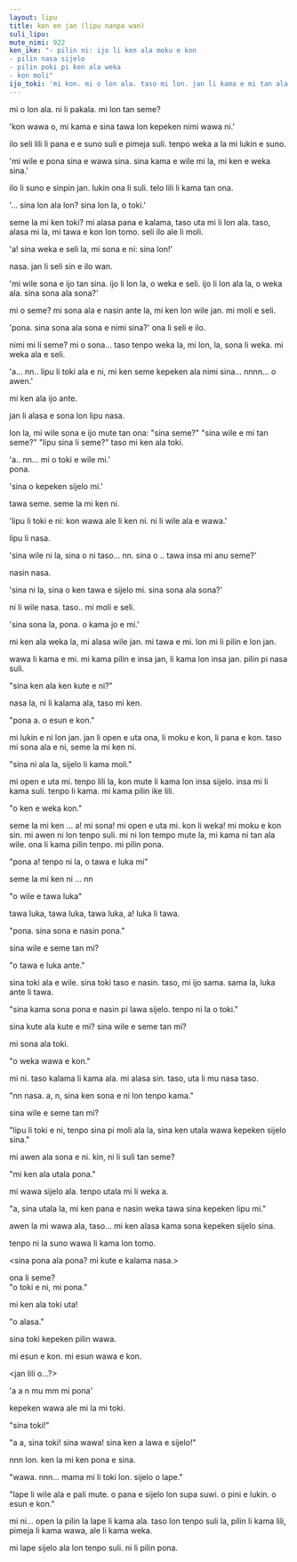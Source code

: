 ```yaml
---  
layout: lipu
title: kon en jan (lipu nanpa wan)
suli_lipu: 
mute_nimi: 922
ken_ike: "- pilin ni: ijo li ken ala moku e kon
- pilin nasa sijelo
- pilin poki pi ken ala weka
- kon moli"
ijo_toki: 'mi kon. mi o lon ala. taso mi lon. jan li kama e mi tan ala. mi sona ala e ni: jan pi kama mi li wile e seme.'
---
```


mi o lon ala. ni li pakala. mi lon tan seme?

'kon wawa o, mi kama e sina tawa lon kepeken nimi wawa ni.'

ilo seli lili li pana e e suno suli e pimeja suli. tenpo weka a la mi lukin e suno.

'mi wile e pona sina e wawa sina. sina kama e wile mi la, mi ken e weka sina.'

ilo li suno e sinpin jan. lukin ona li suli. telo lili li kama tan ona.

'... sina lon ala lon? sina lon la, o toki.'

seme la mi ken toki? mi alasa pana e kalama, taso uta mi li lon ala. taso, alasa mi la, mi tawa e kon lon tomo. seli ilo ale li moli.

'a! sina weka e seli la, mi sona e ni: sina lon!'

nasa. jan li seli sin e ilo wan.

'mi wile sona e ijo tan sina. ijo li lon la, o weka e seli. ijo li lon ala la, o weka ala. sina sona ala sona?'

mi o seme? mi sona ala e nasin ante la, mi ken lon wile jan. mi moli e seli.

'pona. sina sona ala sona e nimi sina?' ona li seli e ilo.

nimi mi li seme? mi o sona... taso tenpo weka la, mi lon, la, sona li weka. mi weka ala e seli.

'a... nn.. lipu li toki ala e ni, mi ken seme kepeken ala nimi sina... nnnn... o awen.'

mi ken ala ijo ante.

jan li alasa e sona lon lipu nasa.

lon la, mi wile sona e ijo mute tan ona: "sina seme?" "sina wile e mi tan seme?" "lipu sina li seme?" taso mi ken ala toki.

'a.. nn... mi o toki e wile mi.'  
pona.

'sina o kepeken sijelo mi.'

tawa seme. seme la mi ken ni.

'lipu li toki e ni: kon wawa ale li ken ni. ni li wile ala e wawa.'

lipu li nasa.

'sina wile ni la, sina o ni taso... nn. sina o .. tawa insa mi anu seme?'

nasin nasa.

'sina ni la, sina o ken tawa e sijelo mi. sina sona ala sona?'

ni li wile nasa. taso.. mi moli e seli.

'sina sona la, pona. o kama jo e mi.'

mi ken ala weka la, mi alasa wile jan. mi tawa e mi. lon mi li pilin e lon jan. 

wawa li kama e mi. mi kama pilin e insa jan, li kama lon insa jan. pilin pi nasa suli.

"sina ken ala ken kute e ni?"

nasa la, ni li kalama ala, taso mi ken.

"pona a. o esun e kon."

mi lukin e ni lon jan. jan li open e uta ona, li moku e kon, li pana e kon. taso mi sona ala e ni, seme la mi ken ni.

"sina ni ala la, sijelo li kama moli."

mi open e uta mi. tenpo lili la, kon mute li kama lon insa sijelo. insa mi li kama suli. tenpo li kama. mi kama pilin ike lili.

"o ken e weka kon."

seme la mi ken ... a! mi sona! mi open e uta mi. kon li weka! mi moku e kon sin. mi awen ni lon tenpo suli. mi ni lon tempo mute la, mi kama ni tan ala wile. ona li kama pilin tenpo. mi pilin pona.

"pona a! tenpo ni la, o tawa e luka mi"  

seme la mi ken ni ... nn

"o wile e tawa luka"

tawa luka, tawa luka, tawa luka, a! luka li tawa.

"pona. sina sona e nasin pona."

sina wile e seme tan mi?

"o tawa e luka ante."

sina toki ala e wile. sina toki taso e nasin. taso, mi ijo sama. sama la, luka ante li tawa.

"sina kama sona pona e nasin pi lawa sijelo. tenpo ni la o toki."

sina kute ala kute e mi? sina wile e seme tan mi?

mi sona ala toki.

"o weka wawa e kon."

mi ni. taso kalama li kama ala. mi alasa sin. taso, uta li mu nasa taso.

"nn nasa. a, n, sina ken sona e ni lon tenpo kama."

sina wile e seme tan mi?

"lipu li toki e ni, tenpo sina pi moli ala la, sina ken utala wawa kepeken sijelo sina."

mi awen ala sona e ni. kin, ni li suli tan seme?

"mi ken ala utala pona."

mi wawa sijelo ala. tenpo utala mi li weka a.

"a, sina utala la, mi ken pana e nasin weka tawa sina kepeken lipu mi."

awen la mi wawa ala, taso... mi ken alasa kama sona kepeken sijelo sina.

tenpo ni la suno wawa li kama lon tomo.

<sina pona ala pona? mi kute e kalama nasa.>

ona li seme?  
"o toki e ni, mi pona."

mi ken ala toki uta!

"o alasa."

sina toki kepeken pilin wawa.

mi esun e kon. mi esun wawa e kon.

<jan lili o...?>

'a a n mu mm mi pona'

kepeken wawa ale mi la mi toki.

"sina toki!"

<kalama sina li nasa... suli ala. mi weka. o lape pona.>

"a a, sina toki! sina wawa! sina ken a lawa e sijelo!"

nnn lon. ken la mi ken pona e sina.

"wawa. nnn... mama mi li toki lon. sijelo o lape."

"lape li wile ala e pali mute. o pana e sijelo lon supa suwi. o pini e lukin. o esun e kon."

mi ni... open la pilin la lape li kama ala. taso lon tenpo suli la, pilin li kama lili, pimeja li kama wawa, ale li kama weka.

mi lape sijelo ala lon tenpo suli. ni li pilin pona.